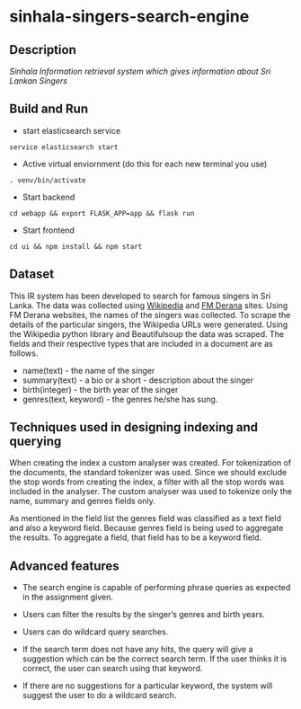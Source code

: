 # sinhala-singers-search-engine

## Description

*Sinhala Information retrieval system which gives information about Sri Lankan Singers*

## Build and Run

- start elasticsearch service

``service elasticsearch start``

- Active virtual enviornment (do this for each new terminal you use)

``. venv/bin/activate``

- Start backend

``cd webapp && export FLASK_APP=app && flask run``

- Start frontend

``cd ui && npm install && npm start``

## Dataset

 This IR system has been developed to search for famous singers in Sri Lanka. The data was collected using [Wikipedia](https://en.wikipedia.org/wiki/List_of_Sri_Lankan_musicians) and [FM Derana](http://www.fmderana.lk/sri-lankan-artists) sites. Using FM Derana websites, the names of the singers was collected. To scrape the details of the particular singers, the Wikipedia URLs were generated. Using the Wikipedia python library and Beautifulsoup the data was scraped.  The fields and their respective types that are included in a document are as follows.

- name(text)  - the name of the singer
- summary(text) - a bio or a short - description about the singer
- birth(integer) - the birth year of the singer
- genres(text, keyword) - the genres he/she has sung.

## Techniques used in designing indexing and querying

When creating the index a custom analyser was created. For tokenization of the documents, the standard tokenizer was used. Since we should exclude the stop words from creating the index, a filter with all the stop words was included in the analyser. The custom analyser was used to tokenize only the name, summary and genres fields only. 

As mentioned in the field list the genres field was classified as a text field and also a keyword field. Because genres field is being used to aggregate the results. To aggregate a field, that field has to be a keyword field. 

## Advanced features

- The search engine is capable of performing phrase queries as expected in the assignment given. 

- Users can filter the results by the singer’s genres and birth years.

- Users can do wildcard query searches.

- If the search term does not have any hits, the query will give a suggestion which can be the correct search term. If the user thinks it is correct, the user can search using that keyword. 

- If there are no suggestions for a particular keyword, the system will suggest the user to do a wildcard search.
